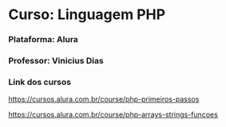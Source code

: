 # Curso: Linguagem PHP
### Plataforma: Alura
### Professor: Vinicius Dias

### Link dos cursos
https://cursos.alura.com.br/course/php-primeiros-passos

https://cursos.alura.com.br/course/php-arrays-strings-funcoes
